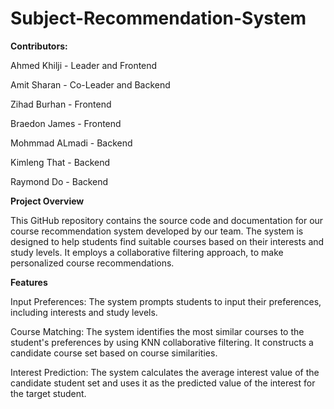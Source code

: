 # Subject-Recommendation-System


**Contributors:**

Ahmed Khilji - Leader and Frontend

Amit Sharan - Co-Leader and Backend

Zihad Burhan - Frontend

Braedon James - Frontend

Mohmmad ALmadi - Backend

Kimleng That - Backend

Raymond Do - Backend



**Project Overview**

This GitHub repository contains the source code and documentation for our course recommendation system developed by our team. The system is designed to help students find suitable courses based on their interests and study levels. It employs a collaborative filtering approach, to make personalized course recommendations.



**Features**

Input Preferences: The system prompts students to input their preferences, including interests and study levels.

Course Matching: The system identifies the most similar courses to the student's preferences by using KNN collaborative filtering. It constructs a candidate course set based on course similarities.

Interest Prediction: The system calculates the average interest value of the candidate student set and uses it as the predicted value of the interest for the target student.

